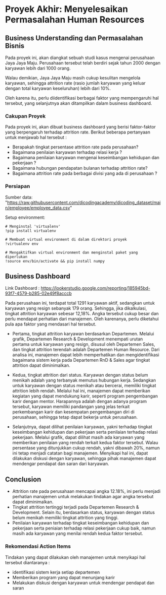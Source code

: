 # Proyek Akhir: Menyelesaikan Permasalahan Human Resources

## Business Understanding dan Permasalahan Bisnis

Pada proyek ini, akan diangkat sebuah studi kasus mengenai perusahaan Jaya Jaya Maju. Perusahaan tersebut telah berdiri sejak tahun 2000 dengan karyawan lebih dari 1000 orang.

Walau demikian, Jaya Jaya Maju masih cukup kesulitan mengelola karyawan, sehingga attrition rate (rasio jumlah karyawan yang keluar dengan total karyawan keseluruhan) lebih dari 10%.

Oleh karena itu, perlu diidentifikasi berbagai faktor yang mempengaruhi hal tersebut, yang selanjutnya akan ditampilkan dalam business dashboard.

### Cakupan Proyek

Pada proyek ini, akan dibuat business dashboard yang berisi faktor-faktor yang berpengaruh terhadap attrition rate. Berikut beberapa pertanyaan untuk menjawab hal tersebut :
- Berapakah tingkat persentase attrition rate pada perusahaan?
- Bagaimana penilaian karyawan terhadap relasi kerja ?
- Bagaimana penilaian karyawan mengenai keseimbangan kehidupan dan pekerjaan ?
- Bagaimana hubungan pendapatan bulanan terhadap attrition rate?
- Bagaimana attrition rate pada berbagai divisi yang ada di perusahaan ?

### Persiapan

Sumber data: "https://raw.githubusercontent.com/dicodingacademy/dicoding_dataset/main/employee/employee_data.csv"

Setup environment:

```
# Menginstal 'virtualenv'
!pip install virtualenv

# Membuat virtual environment di dalam direktori proyek
!virtualenv env

# Mengaktifkan virtual environment dan menginstal paket yang diperlukan
!source env/bin/activate && pip install numpy
```

## Business Dashboard

Link Dashboard : 
https://lookerstudio.google.com/reporting/185945bd-93f7-4579-b285-02e49f8acccb

Pada perusahaan ini, terdapat total 1291 karyawan aktif, sedangkan untuk karyawan yang resign sebanyak 179 orang. Sehingga, jika dikalkulasi, tingkat attrition karyawan sebesar 12,18%.
Angka tersebut cukup besar dan perlu mendapat perhatian dari manajemen. 
Oleh karenanya, perlu diketahui pula apa faktor yang mendasari hal tersebut. 

- Pertama, tingkat attrition karyawan berdasarkan Departemen.
  Melalui grafik, Departemen Research & Development menempati urutan pertama untuk karyawan yang resign, disusul oleh Departemen Sales, dan tingkat attrition terendah adalah Departemen Human Resource. 
Dari analisa ini,  manajemen dapat lebih memperhatikan dan mengidentifikasi bagaimana sistem kerja pada Departemen RnD & Sales agar tingkat attrition dapat diminimalkan.

- Kedua, tingkat attrition dari status.
  Karyawan dengan status belum menikah adalah yang terbanyak memutus hubungan kerja.
  Sedangkan untuk karyawan dengan status menikah atau bercerai, memiliki tingkat attrition lebih rendah.
  Melalui hal ini, manajemen dapat memberikan kegiatan yang dapat mendukung karir, seperti program pengembangan karir dengan mentor. Harapannya adalah dengan adanya program tersebut, karyawan memiliki pandangan yang jelas terkait perkembangan karir dan kesempatan pengembangan diri di perusahaan, sehingga tetap dapat bekerja untuk perusahaan.

- Selanjutnya, dapat dilihat penilaian karyawan, yakni terhadap tingkat keseimbangan kehidupan dan pekerjaan serta penilaian terhadap relasi pekerjaan.
  Melalui grafik, dapat dilihat masih ada karyawan yang memberikan penilaian yang rendah terkait kedua faktor tersebut.
  Walau persentase yang ditunjukkan cukup rendah, yakni dibawah 20%, namun ini tetap menjadi catatan bagi manajemen.
  Menyikapi hal ini, dapat dilakukan diskusi dengan karyawan, sehingga pihak manajemen dapat mendengar pendapat dan saran dari karyawan.

## Conclusion

- Attrition rate pada perusahaan mencapai angka 12.18%, ini perlu menjadi perhatian manajemen untuk melakukan tindakan agar angka tersebut dapat diminimalkan. 
- Tingkat attrition tertinggi terjadi pada Departemen Research & Development. Selain itu, berdasarkan status, karyawan dengan status belum menikah memiliki tingkat attrition yang tinggi. 
- Penilaian karyawan terhadap tingkat keseimbangan kehidupan dan pekerjaan serta peniaian terhadap relasi pekerjaan cukup baik, namun masih ada karyawan yang menilai rendah kedua faktor tersebut.

### Rekomendasi Action Items 
Tindakan yang dapat dilakukan oleh manajemen untuk menyikapi hal tersebut diantaranya : 
- identifikasi sistem kerja setiap departemen
- Memberikan program yang dapat menunjang karir
- Melakukan diskusi dengan karyawan untuk mendengar pendapat dan saran 
